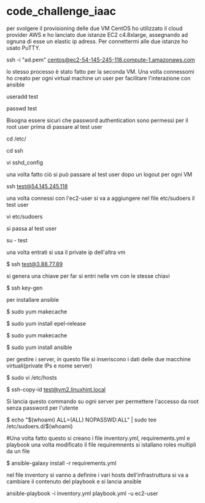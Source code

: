 # code_challenge_iaac
per svolgere il provisioning delle due VM CentOS ho utilizzato il cloud provider AWS e ho lanciato due istanze EC2 c4.8xlarge, assegnando ad ognuna di esse un elastic ip adress. Per connettermi alle due istanze ho usato PuTTY.

ssh -i "ad.pem" centos@ec2-54-145-245-118.compute-1.amazonaws.com

lo stesso processo è stato fatto per la seconda VM.
Una volta connessomi ho creato per ogni virtual machine un user per facilitare l'interazione con ansible

useradd test

passwd test

Bisogna essere sicuri che password authentication sono permessi per il root user prima di passare al test user

cd /etc/

cd ssh

vi sshd_config

una volta fatto ciò si può passare al test user dopo un logout per ogni VM

ssh test@54.145.245.118

una volta connessi con l'ec2-user si va a aggiungere nel file etc/sudoers il test user

vi etc/sudoers

si passa al test user

su - test

una volta entrati si usa il private ip dell'altra vm

$ ssh test@3.88.77.89

si genera una chiave per far si entri nelle vm con le stesse chiavi

$ ssh key-gen

per installare ansible

$ sudo yum makecache

$ sudo yum install epel-release

$ sudo yum makecache

$ sudo yum install ansible

per gestire i server, in questo file si inseriscono i dati delle due macchine virtuali(private IPs e nome server)

$ sudo vi /etc/hosts

$ ssh-copy-id test@vm2.linuxhint.local

Si lancia questo commando su ogni server per permettere l'accesso da root senza password per l'utente

$ echo "$(whoami) ALL=(ALL) NOPASSWD:ALL" | sudo tee /etc/sudoers.d/$(whoami)

#Una volta fatto questo si creano i file inventory.yml, requirements.yml e playbook
una volta modificato il file requiremnents si istallano roles multipli da un file

$ ansible-galaxy install -r requirements.yml

nel file inventory si vanno a definire i vari hosts dell'infrastruttura
si va a cambiare il contenuto del playbook e si lancia ansible

ansible-playbook -i inventory.yml playbook.yml -u ec2-user
